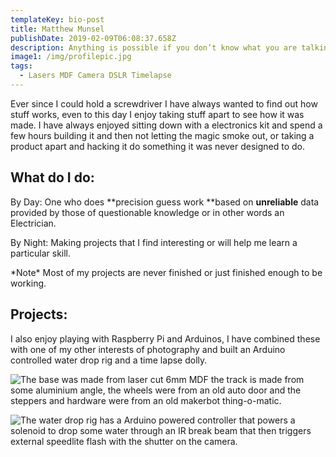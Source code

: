 ```yaml
---
templateKey: bio-post
title: Matthew Munsel
publishDate: 2019-02-09T06:08:37.658Z
description: Anything is possible if you don’t know what you are talking about.
image1: /img/profilepic.jpg
tags:
  - Lasers MDF Camera DSLR Timelapse
---
```

Ever since I could hold a screwdriver I have always wanted to find out how stuff works, even to this day I enjoy taking stuff apart to see how it was made. I have always enjoyed sitting down with a electronics kit and spend a few hours building it and then not letting the magic smoke out, or taking a product apart and hacking it do something it was never designed to do. 

## What do I do:

By Day: One who does **precision guess work **based on **unreliable** data provided by those of questionable knowledge or in other words an Electrician.

By Night: Making projects that I find interesting or will help me learn a particular skill. 

\*Note\* Most of my projects are never finished or just finished enough to be working.

## Projects:

I also enjoy playing with Raspberry Pi  and Arduinos, I have combined these with one of my other interests of photography and built an Arduino controlled  water drop rig and a time lapse dolly.

![The base was made from laser cut 6mm MDF the track is made from some aluminium angle, the wheels were from an old auto door and the steppers and hardware were from an old makerbot thing-o-matic. ](/img/dollyrig.jpg "Camera Dolly")

![The water drop rig has a Arduino powered controller that powers a solenoid to drop some water through an IR break beam that then triggers external speedlite flash with the shutter on the camera. ](/img/waterdrop.jpg "Water Droplet Rig")
